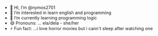 - 👋 Hi, I’m @nymos2701
- 👀 I’m interested in learn english and programming
- 🌱 I’m currently learning programming logic
- 😄 Pronouns: ... ela/dela - she/her
- ⚡ Fun fact: ...i love horror movies but i cann't sleep after watching one

<!---
nymos2701/nymos2701 is a ✨ special ✨ repository because its `README.md` (this file) appears on your GitHub profile.
You can click the Preview link to take a look at your changes.
--->
